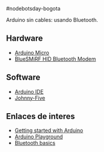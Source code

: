 #nodebotsday-bogota

Arduino sin cables: usando Bluetooth.

## Hardware
- [Arduino Micro](http://arduino.cc/en/Main/arduinoBoardMicro)  
- [BlueSMiRF HID Bluetooth Modem](https://www.sparkfun.com/products/10938)  

## Software
- [Arduino IDE](http://arduino.cc/en/Main/Software)  
- [Johnny-Five](https://github.com/rwaldron/johnny-five)

## Enlaces de interes
- [Getting started with Arduino](http://arduino.cc/en/Guide/HomePage)  
- [Arduino Playground](http://playground.arduino.cc/)  
- [Bluetooth basics](https://learn.sparkfun.com/tutorials/bluetooth-basics)  

